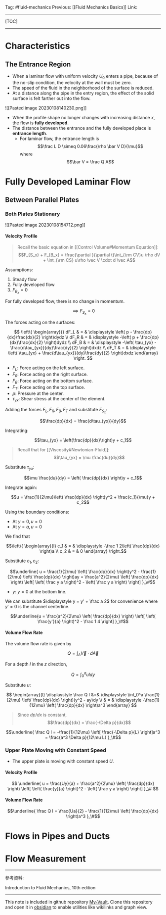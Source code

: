 Tag: #fluid-mechanics 
Previous: [[Fluid Mechanics Basics]]
Link: 

---

[TOC]

---

# Characteristics

## The Entrance Region

- When a laminar flow with uniform velocity $U_0$ enters a pipe, because of the no-slip condition, the velocity at the wall must be zero.
- The speed of the fluid in the neighborhood of the surface is reduced.
- At a distance along the pipe in the entry region, the effect of the solid surface is felt farther out into the flow.

![[Pasted image 20230108140230.png]]

- When the profile shape no longer changes with increasing distance $x$, the flow is **fully developed**.
- The distance between the entrance and the fully developed place is **entrance length**.
	- For laminar flow, the entrance length is $$\frac L D \simeq 0.06\frac{\rho \bar V D}{\mu}$$where $$\bar V = \frac Q A$$

# Fully Developed Laminar Flow

## Between Parallel Plates

### Both Plates Stationary

![[Pasted image 20230108154712.png]]

#### Velocity Profile

> Recall the basic equation in [[Control Volume#Momentum Equation]]:
> $$F_{S_x} + F_{B_x} = \frac{\partial }{\partial t}\int_{\rm CV}u \rho dV + \int_{\rm CS} u\rho \vec V \cdot d \vec A$$

Assumptions:

1. Steady flow
2. Fully developed flow
3. $F_{B_x} = 0$

For fully developed flow, there is no change in momentum.

$$\implies F_{S_x} = 0$$

The forces acting on the surfaces:

$$
\left\{
	\begin{array}{}
		dF_L & = & 
		\displaystyle
		\left(
			p - \frac{dp}{dx}\frac{dx}{2}
		\right)dydz \\
		dF_R & = & 
		\displaystyle
		-\left(
			p + \frac{dp}{dx}\frac{dx}{2}
		\right)dydz \\
		dF_B & = & 
		\displaystyle
		-\left(
			\tau_{yx} - \frac{d\tau_{yx}}{dy}\frac{dy}{2}
		\right)dxdz \\
		dF_T & = & 
		\displaystyle
		\left(
			\tau_{yx} + \frac{d\tau_{yx}}{dy}\frac{dy}{2}
		\right)dxdz
	\end{array}
\right.
$$

- $F_L$: Force acting on the left surface.
- $F_R$: Force acting on the right surface.
- $F_B$: Force acting on the bottom surface.
- $F_T$: Force acting on the top surface.
- $p$: Pressure at the center.
- $\tau_{yx}$: Shear stress at the center of the element.

Adding the forces $F_L, F_R, F_B, F_T$ and substitute $F_{S_x}$:

$$\frac{dp}{dx} = \frac{d\tau_{yx}}{dy}$$

Integrating:

$$\tau_{yx} = \left(\frac{dp}{dx}\right)y + c_1$$

> Recall that for [[Viscosity#Newtonian-Fluid]]:
> $$\tau_{yx} = \mu \frac{du}{dy}$$

Substitute $\tau_{yx}$:

$$\mu \frac{du}{dy} = \left( \frac{dp}{dx} \right)y + c_1$$

Integrate again:

$$u = \frac{1}{2\mu}\left(
	\frac{dp}{dx}
\right)y^2 + \frac{c_1}{\mu}y + c_2$$

Using the boundary conditions:

- At $y = 0, u = 0$
- At $y = a, u = 0$

We find that

$$\left\{
	\begin{array}{l}
		c_1 & = & 
		\displaystyle
		-\frac 1 2\left(
			\frac{dp}{dx}
		\right)a \\
		c_2 & = & 0
	\end{array}
\right.$$

Substitute $c_1, c_2$:

$$\underline{
	u = \frac{1}{2\mu}
	\left(
		\frac{dp}{dx}
	\right)y^2 - \frac{1}{2\mu}
	\left(
		\frac{dp}{dx}
	\right)ay = 
	\frac{a^2}{2\mu}
	\left(
		\frac{dp}{dx}
	\right)
	\left[
		\left(
			\frac y a
		\right)^2 - 
		\left(
			\frac y a
		\right)
	\right]
}_\#$$

- $y$: $y = 0$ at the bottom line.

We can substitute $\displaystyle y = y' + \frac a 2$ for convenience where $y' = 0$ is the channel centerline.

$$\underline{u = \frac{a^2}{2\mu}
\left(
	\frac{dp}{dx}
\right)
\left[
	\left(
		\frac{y'}{a}
	\right)^2 - \frac 1 4
\right]
}_\#$$

#### Volume Flow Rate

The volume flow rate is given by

$$Q = \int_A \vec V \cdot d\vec A$$

For a depth $l$ in the $z$ direction,

$$Q = \int_0^a ul dy$$

Substitute $u$:

$$
\begin{array}{l}
	\displaystyle
	\frac Q l &=& 
	\displaystyle
	\int_0^a \frac{1}{2\mu}
	\left(
		\frac{dp}{dx}
	\right)(y^2 - ay)dy \\
	 & = & 
	 \displaystyle
	 -\frac{1}{12\mu}
	 \left(
		 \frac{dp}{dx}
	 \right)a^3
\end{array}
$$

> Since $dp/dx$ is constant,
> $$\frac{dp}{dx} = \frac{-\Delta p}{dx}$$

$$\underline{
	\frac Q l = -\frac{1}{12\mu}
	\left[
		\frac{-\Delta p}{L}
	\right]a^3 = \frac{a^3 \Delta p}{12\mu L}
}_\#$$

### Upper Plate Moving with Constant Speed

- The upper plate is moving with constant speed $U$.

#### Velocity Profile

$$
\underline{
	u = \frac{Uy}{a} +
	\frac{a^2}{2\mu}
	\left(
		\frac{dp}{dx}
	\right)
	\left[
		\left(
			\frac{y}{a}
		\right)^2 - 
		\left(
			\frac y a
		\right)
	\right]
}_\#
$$

#### Volume Flow Rate

$$\underline{
	\frac Q l = 
	\frac{Ua}{2} - \frac{1}{12\mu}
	\left(
		\frac{dp}{dx}
	\right)a^3
}_\#$$

# Flows in Pipes and Ducts

# Flow Measurement

---

參考資料:

Introduction to Fluid Mechanics, 10th edition

---

This note is included in github repository [My-Vault](https://github.com/LittleD3092/My-Vault.git). Clone this repository and open it in [obsidian](https://obsidian.md/) to enable utilities like wikilinks and graph view.